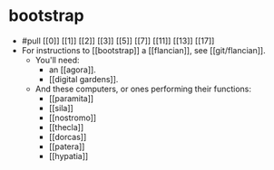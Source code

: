 # bootstrap
- #pull [[0]] [[1]] [[2]] [[3]] [[5]] [[7]] [[11]] [[13]] [[17]]
- For instructions to [[bootstrap]] a [[flancian]], see [[git/flancian]].
  - You'll need:
    - an [[agora]].
    - [[digital gardens]].
  - And these computers, or ones performing their functions:
    - [[paramita]]
    - [[sila]]
    - [[nostromo]]
    - [[thecla]]
    - [[dorcas]]
    - [[patera]]
    - [[hypatia]]
